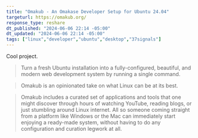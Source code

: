 ```yaml
---
title: "Omakub - An Omakase Developer Setup for Ubuntu 24.04"
targeturl: https://omakub.org/ 
response_type: reshare
dt_published: "2024-06-06 22:14 -05:00"
dt_updated: "2024-06-06 22:14 -05:00"
tags: ["linux","developer","ubuntu","desktop","37signals"]
---
```


Cool project. 

> Turn a fresh Ubuntu installation into a fully-configured, beautiful, and modern web development system by running a single command. 

> Omakub is an opinionated take on what Linux can be at its best.

> Omakub includes a curated set of applications and tools that one might discover through hours of watching YouTube, reading blogs, or just stumbling around Linux internet. All so someone coming straight from a platform like Windows or the Mac can immediately start enjoying a ready-made system, without having to do any configuration and curation legwork at all.